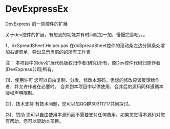 # DevExpressEx
DevExpress 的一些控件的扩展
  
   关于dev控件的扩展，有想到的功能并有时间就加一加，慢慢完善吧。。。



  1、dxSpreadSheet.Helper.pas
  在dxSpreadSheet控件的滚动条左边分隔条处增加右键菜单，弹出显示当前的的所有工作表







   注： 本项目中的dev扩展代码版权归作者(研究)所有，原Dev控件代码归原作者(DevExpress公司)所有。

  (1)、使用许可
  您可以自由复制、分发、修改本源码，但您的修改应该反馈给作者，并允许作者在必要时，
  合并到本项目中以供使用，合并后的源码同样遵循本版权声明限制。
  

  (2)、技术支持
  有技术问题，您可以加QQ群30311217共同探讨。

  (3)、赞助
  您可以自由使用本源码而不需要支付任何费用。如果您觉得本源码对您有帮助，您可以赞助本项目。
